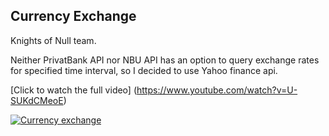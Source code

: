 ## Currency Exchange

Knights of Null team.

Neither PrivatBank API nor NBU API has an option to query exchange rates for specified time interval, so I decided to use Yahoo finance api.

[Click to watch the full video] (https://www.youtube.com/watch?v=U-SUKdCMeoE)

[![Currency exchange](https://j.gifs.com/oYPAO3.gif)](https://www.youtube.com/watch?v=U-SUKdCMeoE)
